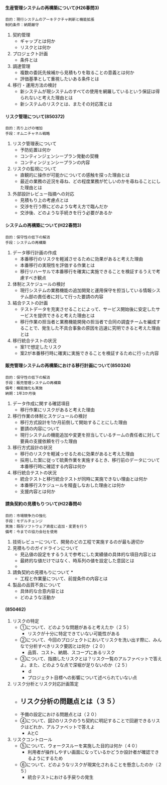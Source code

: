 #### 生産管理システムの再構築について(H26春問3)
    目的：現行システムのアーキテクチャ刷新と機能拡張
    制約条件：納期厳守

1. 契約管理
    * ギャップとは何か
    * リスクとは何か
2. プロジェクト計画
    * 条件とは
3. 調達管理
    * 複数の委託先候補から見積もりを取ることの意義とは何か
    * 評価基準として重視したいある条件とは
4. 移行・運用方法の検討
    * 新システムが現システムのすべての使用を網羅しているという保証は得られないと考えた理由とは
    * 新システムのリスクとは、またその対応策とは

#### リスク管理について(850372)
    目的：売り上げの増加
    手段：オムニチャネル戦略
1. リスク管理表について
    * 予防処置は何か
    * コンティンジェンシープラン発動の契機
    * コンティンジェンシープランの内容
2. リスクの監視について
    * 直観的に操作が可能かについての感触を探った理由とは
    * 最近の業務の近況を尋ね、どの程度業務が忙しいのかを尋ねることにした理由とは
3. 外部設計レビュー指摘への対応
    * 見積もり上の考慮点とは
    * 交渉を行う際にどのような考え方で臨んだか
    * 交渉後、どのような手続きを行う必要があるか

#### システムの再構築について(H22春問3)
    目的：保守性の低下の解消
    手段：システムの再構築
1. データ移行計画の作成
    * 本番移行のリスクを軽減させるために効果があると考えた理由
    * 本番移行の実現性を評価する作業とは
    * 移行リハーサルで本番移行を確実に実施できることを検証するうえで考慮すべき観点
2. 体制とスケジュールの検討
    * 現行システムの業務機能の追加開発と運用保守を担当している情報システム部の責任者に対して行った要請の内容
3. 結合テストの計画
    * テストデータを充実させることによって、サービス開始後に安定したサービスを提供できると考えた理由とは
    * 移行作業の担当者と業務機能開発の担当者で合同の調査チームを編成することで、発生した不具合事象の原因を迅速に究明できると考えた理由とは
4. 移行統合テストの状況
    * 案1で想定したリスク
    * 案2が本番移行時に確実に実施できることを検証するために行った内容

#### 販売管理システムの再構築における移行計画について(850324)
    目的：保守性の低下の解消
    手段：販売管理システムの再構築
    備考：機能強化も実施
    納期：1年3か月後
1. データ作成に関する確認項目
    * 移行作業にリスクがあると考えた理由
2. 移行作業の体制とスケジュールの検討
    * 移行方式設計を1か月前倒して開始することにした理由
    * 要請の内容について
    * 現行システムの機能追加や変更を担当しているチームの責任者に対して要員の支援依頼を行った理由
3. 移行方式設計の状況
    * 移行のリスクを軽減っせるために効果があると考えた理由
    * 採用した案に従って硫黄作業を実施するとき、移行前のデータについて本番移行時に確認する内容は何か
4. 移行統合テストの状況
    * 統合テストと移行統合テストが同時に実施できない理由とは何か
    * 本番移行スケジュールを精査しなおした理由とは何か
    * 支援内容とは何か

#### 請負契約の見積もりついて(H22春問4)
    目的：市場競争力の強化
    手段：モデルチェンジ
    実施：既存ソフトウェア資産に追加・変更を行う
    備考：今までの協力会社を使用
1. 技術レビューについて、開発のどの工程で実施するのが最も適切か
2. 見積もりのガイドラインについて
    * 見込値の設定をするうえで参考にした実績値の具体的な項目内容とは
    * 最終的な値だけではなく、時系列の値を設定した意図とは 
    * 
3. 請負契約の見積もりについて
    * 
    * 工程と作業量について、前提条件の内容とは
4. 製品の品質不良について
    * 具体的な合意内容とは
    * どのような活動か

#### (850462)

1. リスクの特定
    * ①について、どのような問題があると考えたか（２５）
        - リスクが十分に特定できていない可能性がある
    * ②について、今回のプロジェクトにおいてリスクを洗い出す際に、みんなで分析すべきリスク要因とは何か（２０）
        - 品質、コスト、納期、スコープにあるリスク
    * ③について、指摘したリスクとは？リスク一覧のアルファベットで答えよ。また、どのような点で深堀が足りないのか（２５）
        - ｄ
        - プロジェクト目標への影響について述べられていない点
2. リスク分析とリスク対応計画策定
    * リスク分析の問題点とは（３５）
        - 
    * 予備の設定における問題点とは（２０）
    * ④について、図2のリスクのうち契約に明記することで回避できるリスクはどれか、アルファベットで答えよ
        - AとC
3. リスクコントロール
    * ⑤について、ウォークスルーを実施した目的は何か（４０）
        - 利用者が操作しやすい画面になっているかどうか設計者が確認できるようにするため
    * ⑥について、どのようなリスクが現実化されることを懸念したのか（２５）
        - 統合テストにおける手戻りの発生
